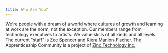 ```yaml
---
title: Who Are You?
---
```

We're people with a dream of a world where cultures of growth and learning at
work are the norm, not the exception. Our members range from technology
executives to artists. We value skills of all kinds and all levels. The current
"staff" is <a href="http://zeespencer.com">Zee Spencer</a> and <a
href="http://twitter.com/kmanion">Kiera Manion-Fischer</a>. The Apprenticeship Community is a project of [Zinc Technology Inc.](http://www.zincma.de)
